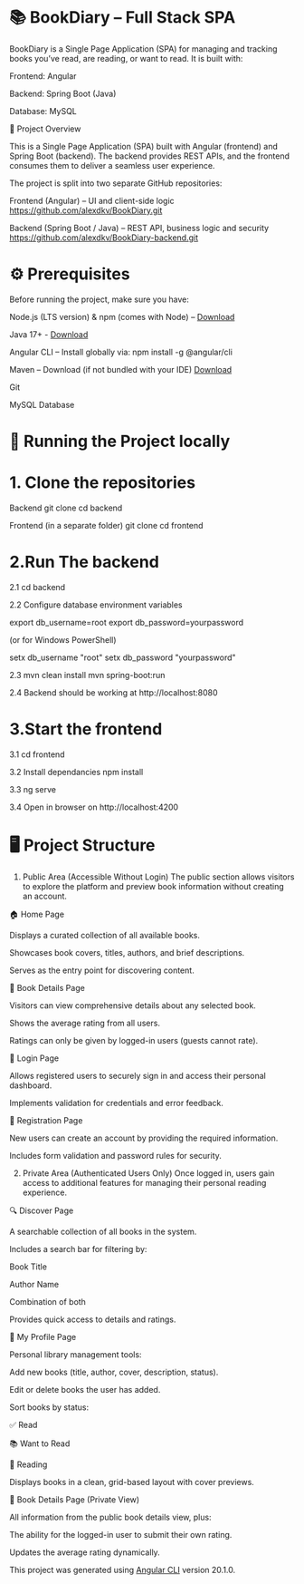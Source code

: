 # 📚 BookDiary – Full Stack SPA

BookDiary is a Single Page Application (SPA) for managing and tracking books you’ve read, are reading, or want to read.
It is built with:

Frontend: Angular

Backend: Spring Boot (Java)

Database: MySQL



📌 Project Overview

This is a Single Page Application (SPA) built with Angular (frontend) and Spring Boot (backend).
The backend provides REST APIs, and the frontend consumes them to deliver a seamless user experience.

The project is split into two separate GitHub repositories:

Frontend (Angular) – UI and client-side logic
https://github.com/alexdkv/BookDiary.git

Backend (Spring Boot / Java) – REST API, business logic and security
https://github.com/alexdkv/BookDiary-backend.git

# ⚙️ Prerequisites
Before running the project, make sure you have:

Node.js (LTS version) & npm (comes with Node) – [Download](https://nodejs.org/)

Java 17+ - [Download](https://www.oracle.com/java/technologies/downloads/)

Angular CLI – Install globally via: npm install -g @angular/cli

Maven – Download (if not bundled with your IDE) [Download](https://maven.apache.org/)

Git

MySQL Database

# 🚀 Running the Project locally

# 1. Clone the repositories

 Backend
git clone <backend-repo-url>
cd backend

 Frontend (in a separate folder)
git clone <frontend-repo-url>
cd frontend

# 2.Run The backend

2.1
cd backend

2.2 Configure database  environment variables

export db_username=root
export db_password=yourpassword

(or for Windows PowerShell)

setx db_username "root"
setx db_password "yourpassword"

2.3
mvn clean install
mvn spring-boot:run

2.4 
Backend should be working at http://localhost:8080

# 3.Start the frontend

3.1
cd frontend

3.2 Install dependancies
npm install

3.3
ng serve

3.4
Open in browser on http://localhost:4200

# 🖥️ Project Structure

1. Public Area (Accessible Without Login)
The public section allows visitors to explore the platform and preview book information without creating an account.

🏠 Home Page

Displays a curated collection of all available books.

Showcases book covers, titles, authors, and brief descriptions.

Serves as the entry point for discovering content.

📖 Book Details Page

Visitors can view comprehensive details about any selected book.

Shows the average rating from all users.

Ratings can only be given by logged-in users (guests cannot rate).

🔑 Login Page

Allows registered users to securely sign in and access their personal dashboard.

Implements validation for credentials and error feedback.

📝 Registration Page

New users can create an account by providing the required information.

Includes form validation and password rules for security.

2. Private Area (Authenticated Users Only)
Once logged in, users gain access to additional features for managing their personal reading experience.

🔍 Discover Page

A searchable collection of all books in the system.

Includes a search bar for filtering by:

Book Title

Author Name

Combination of both

Provides quick access to details and ratings.

👤 My Profile Page

Personal library management tools:

Add new books (title, author, cover, description, status).

Edit or delete books the user has added.

Sort books by status:

✅ Read

📚 Want to Read

📖 Reading

Displays books in a clean, grid-based layout with cover previews.

📖 Book Details Page (Private View)

All information from the public book details view, plus:

The ability for the logged-in user to submit their own rating.

Updates the average rating dynamically.

This project was generated using [Angular CLI](https://github.com/angular/angular-cli) version 20.1.0.